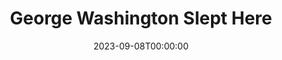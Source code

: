 ---
title: George Washington Slept Here
date: 2023-09-08T00:00:00
opening_date: 1941-11-11
closing_date: 1941-11-14
layout: productions
program:
Theatre: Theatre Jacksonville
Venue: Little Theatre
cast:
- Annabelle Fuller: Rose Marie Schosser
- Clayton Evans: Bishop McCauley
- Hester: Marilyn Burch
- Katie: Eleonor Edwards
- Leggett Frazer: Charles Blum, Jr.
- Madge Fuller: Anne Terry
- Miss Wilcox: Rosemary Dowling
- Mr. Kimber: Charles E. Barnett
- Mr. Prescott: Forrest Bowen
- Mrs. Douglas: Murdina Nelson
- Newton Fuller: William G. Schosser
- Raymond: Charles Jennings
- Renee Leslie: Jerry Eberle
- Steve Eldridge: Earl Moody
- Sue Barrington: Joyce McCauley
- Tommy Hughes: Bob Carter
- Uncle Stanley: Wilbur Masters, Jr.
crew:
- Assistant to Director: Rosemary Dowling
- Director: Mrs. L.D. Behner
- Make-up:
  - Elmo Lehman
- Make-up Assistant:
  - Aletha Masters
  - Florence Sanders
  - Mary Kethley
  - Murdina Nelson
  - Sibyl Harris
- Property Assistant:
  - Dorothy Lupfer
  - Jesse Hoagland
  - Marjorie Jones
  - Stokes Perry
- Props: Elizabeth Hulett
- Stage Crew:
  - Bishop McCauley
  - Ellis Barnett
  - Gretchen Frizzell
  - J.Ed. Currington
  - Margery Jones
  - Martin Temple
  - Mary Garcia
  - Meta Gilmore
  - Patricia Hulett
  - Ray Sage
  - Stokes Perry
  - W.J. Fouraker, Jr.
- Stage Manager: William Brenner
orchestra:
---